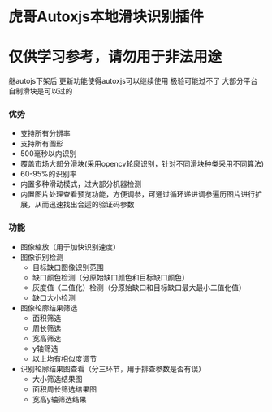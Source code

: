 # 虎哥Autoxjs本地滑块识别插件
# 仅供学习参考，请勿用于非法用途

继autojs下架后
更新功能使得autoxjs可以继续使用
极验可能过不了
大部分平台自制滑块是可以过的

### 优势
- 支持所有分辨率
- 支持所有图形
- 500毫秒以内识别
- 覆盖市场大部分滑块(采用opencv轮廓识别，针对不同滑块种类采用不同算法)
- 60-95%的识别率
- 内置多种滑动模式，过大部分机器检测
- 内置图片处理查看预览功能，方便调参，可通过循环递进调参遍历图片进行扩展，从而迅速找出合适的验证码参数

### 功能
- 图像缩放（用于加快识别速度）
- 图像识别检测
  - 目标缺口图像识别范围
  - 缺口颜色检测（分原始缺口颜色和目标缺口颜色）
  - 灰度值（二值化）检测（分原始缺口和目标缺口最大最小二值化值）
  - 缺口大小检测
- 图像轮廓结果筛选
  - 面积筛选
  - 周长筛选
  - 宽高筛选
  - y轴筛选
  - 以上均有相似度调节
- 识别轮廓结果图查看（分三环节，用于排查参数是否有误）
  - 大小筛选结果图
  - 面积周长筛选结果图
  - 宽高y轴筛选结果
